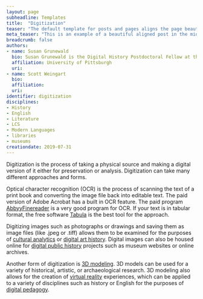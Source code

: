 ```yaml
---
layout: page
subheadline: Templates
title:  "Digitization"
teaser: "The default template for posts and pages aligns the page beautifully in the middle. <strong>But</strong> you can customize posts/pages easily via switches in the front matter to <em>get a sidebar</em> and/or to <em>turn off meta-information</em> at the end of the page like categories, tags and dates."
meta_teaser: "This is an example of a beautiful aligned post in the middle. There is no sidebar to distract the reader. The difference to the Page-Template is, that you find meta-information at the bottom of the post."
breadcrumb: false
authors: 
- name: Susan Grunewald
  bio: Susan Grunewald is the Digital History Postdoctoral Fellow at the University of Pittsburgh’s World History Center. She received her PhD from Carnegie Mellon University, where she was a two-time A.W. Mellon Fellow in Digital Humanities. Her research focuses on Soviet history, particularly German prisoners of war in the USSR during and after the Second World War.
  affiliation: University of Pittsburgh
  uri:
- name: Scott Weingart
  bio:
  affiliation:
  uri:
identifier: digitization
disciplines: 
- History
- English
- Literature
- LCS
- Modern Languages
- libraries
- museums
creationdate: 2019-07-31
---
```


Digitization is the process of taking a physical source and making a digital version of it either for preservation or analysis. Digitization can take many different approaches and forms. 

Optical character recognition (OCR) is the process of scanning the text of a print book and converting the image file back into editable text. The paid version of Adobe Acrobat has a built in OCR feature. The paid program [AbbyyFinereader](https://www.abbyy.com/en-us/finereader/what-is-ocr/) is a very good program for OCR. If your text is in tabular format, the free software [Tabula](https://tabula.technology/) is the best tool for the approach.

Digitizing images such as photographs or drawings and saving them as image files (like .jpeg or .tiff) allows them to be examined for the purposes of [cultural analytics]() or [digital art history](). Digital images can also be housed online for [digital public history]() projects such as museum websites or online archives.

Another form of digitization is [3D modeling](). 3D models can be used for a variety of historical, artistic, or archaeological research. 3D modeling also allows for the creation of [virtual reality]() experiences, which can be applied to a variety of disciplines such as history or English for the purposes of [digital pedagogy](). 
